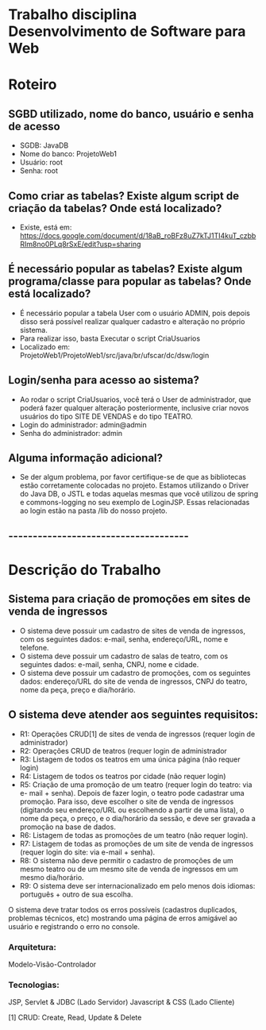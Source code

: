 # Trabalho disciplina Desenvolvimento de Software para Web

# Roteiro

## SGBD utilizado, nome do banco, usuário e senha de acesso

- SGDB: JavaDB
- Nome do banco: ProjetoWeb1
- Usuário: root
- Senha: root


## Como criar as tabelas? Existe algum script de criação da tabelas? Onde está localizado?

- Existe, está em: https://docs.google.com/document/d/18aB_roBFz8uZ7kTJ1TI4kuT_czbbRIm8no0PLq8rSxE/edit?usp=sharing


## É necessário popular as tabelas? Existe algum programa/classe para popular as tabelas? Onde está localizado?

- É necessário popular a tabela User com o usuário ADMIN, pois depois disso será possível realizar qualquer cadastro e alteração no próprio sistema.
- Para realizar isso, basta Executar o script CriaUsuarios
- Localizado em: ProjetoWeb1/ProjetoWeb1/src/java/br/ufscar/dc/dsw/login


## Login/senha para acesso ao sistema?

- Ao rodar o script CriaUsuarios, você terá o User de administrador, que poderá fazer qualquer alteração posteriormente, inclusive criar novos usuários do tipo SITE DE VENDAS e do tipo TEATRO.
- Login do administrador: admin@admin
- Senha do administrador: admin


## Alguma informação adicional?

- Se der algum problema, por favor certifique-se de que as bibliotecas estão corretamente colocadas no projeto. Estamos utilizando o Driver do Java DB, o JSTL e todas aquelas mesmas que você utilizou de spring e commons-logging no seu exemplo de LoginJSP. Essas relacionadas ao login estão na pasta /lib do nosso projeto.


## -------------------------------------


# Descrição do Trabalho

## Sistema para criação de promoções em sites de venda de ingressos

- O sistema deve possuir um cadastro de sites de venda de ingressos, com os seguintes dados: e-mail, senha, endereço/URL, nome e telefone.
- O sistema deve possuir um cadastro de salas de teatro, com os seguintes dados: e-mail, senha, CNPJ, nome e cidade.
- O sistema deve possuir um cadastro de promoções, com os seguintes dados: endereço/URL do site de venda de ingressos, CNPJ do teatro, nome da peça, preço e dia/horário.

## O sistema deve atender aos seguintes requisitos:

- R1: Operações CRUD[1] de sites de venda de ingressos (requer login de
administrador)
- R2: Operações CRUD de teatros (requer login de administrador
- R3: Listagem de todos os teatros em uma única página (não requer login)
- R4: Listagem de todos os teatros por cidade (não requer login)
- R5: Criação de uma promoção de um teatro (requer login do teatro: via e-
mail + senha). Depois de fazer login, o teatro pode cadastrar uma promoção. Para isso, deve escolher o site de venda de ingressos (digitando seu endereço/URL ou escolhendo a partir de uma lista), o nome da peça, o preço, e o dia/horário da sessão, e deve ser gravada a promoção na base de dados.
- R6: Listagem de todas as promoções de um teatro (não requer login).
- R7: Listagem de todas as promoções de um site de venda de ingressos
(requer login do site: via e-mail + senha).
- R8: O sistema não deve permitir o cadastro de promoções de um mesmo
teatro ou de um mesmo site de venda de ingressos em um mesmo
dia/horário.
- R9: O sistema deve ser internacionalizado em pelo menos dois idiomas:
português + outro de sua escolha.

O sistema deve tratar todos os erros possíveis (cadastros duplicados, problemas técnicos, etc) mostrando uma página de erros amigável ao usuário e registrando o erro no console.


### Arquitetura: 
Modelo-Visão-Controlador 
### Tecnologias: 
JSP, Servlet & JDBC (Lado Servidor)
Javascript & CSS (Lado Cliente) 

[1] CRUD: Create, Read, Update & Delete
